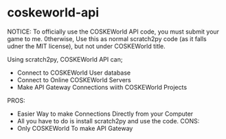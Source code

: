 # coskeworld-api
NOTICE: To officially use the COSKEWorld API code, you must submit your game to me. 0therwise, Use this as normal scratch2py code (as it falls udner the MIT license), but not under COSKEWorld title.

Using scratch2py, COSKEWorld API can;
- Connect to COSKEWorld User database
- Connect to Online COSKEWorld Servers
- Make API Gateway Connections wiith COSKEWorld Projects

PROS:
- Easier Way to make Connections Directly from your Computer
- All you have to do is install scratch2py and use the code.
CONS:
- Only COSKEWorld 
To make API Gateway
